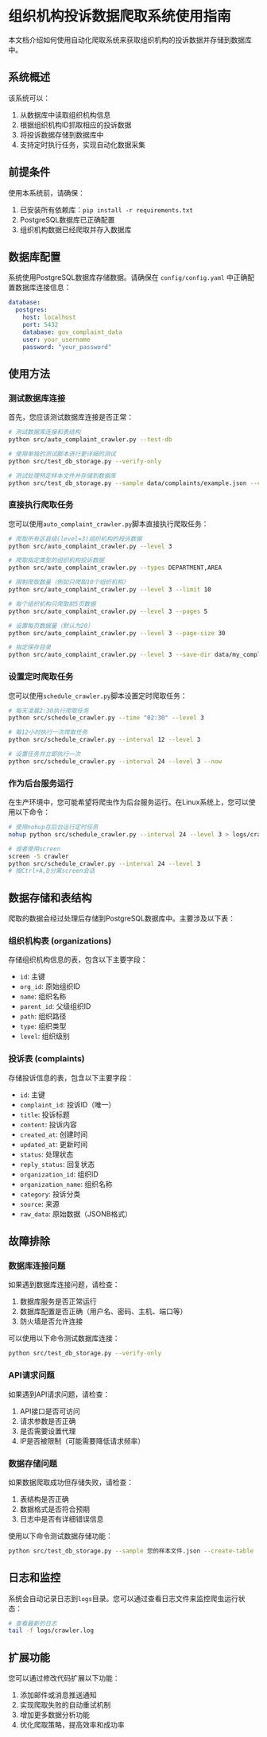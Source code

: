 # 组织机构投诉数据爬取系统使用指南

本文档介绍如何使用自动化爬取系统来获取组织机构的投诉数据并存储到数据库中。

## 系统概述

该系统可以：
1. 从数据库中读取组织机构信息
2. 根据组织机构ID抓取相应的投诉数据
3. 将投诉数据存储到数据库中
4. 支持定时执行任务，实现自动化数据采集

## 前提条件

使用本系统前，请确保：
1. 已安装所有依赖库：`pip install -r requirements.txt`
2. PostgreSQL数据库已正确配置
3. 组织机构数据已经爬取并存入数据库

## 数据库配置

系统使用PostgreSQL数据库存储数据。请确保在 `config/config.yaml` 中正确配置数据库连接信息：

```yaml
database:
  postgres:
    host: localhost
    port: 5432
    database: gov_complaint_data
    user: your_username
    password: "your_password"
```

## 使用方法

### 测试数据库连接

首先，您应该测试数据库连接是否正常：

```bash
# 测试数据库连接和表结构
python src/auto_complaint_crawler.py --test-db

# 使用单独的测试脚本进行更详细的测试
python src/test_db_storage.py --verify-only

# 测试处理特定样本文件并存储到数据库
python src/test_db_storage.py --sample data/complaints/example.json --create-table
```

### 直接执行爬取任务

您可以使用`auto_complaint_crawler.py`脚本直接执行爬取任务：

```bash
# 爬取所有区县级(level=3)组织机构的投诉数据
python src/auto_complaint_crawler.py --level 3

# 爬取指定类型的组织机构投诉数据
python src/auto_complaint_crawler.py --types DEPARTMENT,AREA

# 限制爬取数量（例如只爬取10个组织机构）
python src/auto_complaint_crawler.py --level 3 --limit 10

# 每个组织机构只爬取前5页数据
python src/auto_complaint_crawler.py --level 3 --pages 5

# 设置每页数据量（默认为20）
python src/auto_complaint_crawler.py --level 3 --page-size 30

# 指定保存目录
python src/auto_complaint_crawler.py --level 3 --save-dir data/my_complaints
```

### 设置定时爬取任务

您可以使用`schedule_crawler.py`脚本设置定时爬取任务：

```bash
# 每天凌晨2:30执行爬取任务
python src/schedule_crawler.py --time "02:30" --level 3

# 每12小时执行一次爬取任务
python src/schedule_crawler.py --interval 12 --level 3

# 设置任务并立即执行一次
python src/schedule_crawler.py --interval 24 --level 3 --now
```

### 作为后台服务运行

在生产环境中，您可能希望将爬虫作为后台服务运行。在Linux系统上，您可以使用以下命令：

```bash
# 使用nohup在后台运行定时任务
nohup python src/schedule_crawler.py --interval 24 --level 3 > logs/crawler_nohup.log 2>&1 &

# 或者使用screen
screen -S crawler
python src/schedule_crawler.py --interval 24 --level 3
# 按Ctrl+A,D分离screen会话
```

## 数据存储和表结构

爬取的数据会经过处理后存储到PostgreSQL数据库中。主要涉及以下表：

### 组织机构表 (organizations)

存储组织机构信息的表，包含以下主要字段：
- `id`: 主键
- `org_id`: 原始组织ID
- `name`: 组织名称
- `parent_id`: 父级组织ID
- `path`: 组织路径
- `type`: 组织类型
- `level`: 组织级别

### 投诉表 (complaints)

存储投诉信息的表，包含以下主要字段：
- `id`: 主键
- `complaint_id`: 投诉ID（唯一）
- `title`: 投诉标题
- `content`: 投诉内容
- `created_at`: 创建时间
- `updated_at`: 更新时间
- `status`: 处理状态
- `reply_status`: 回复状态
- `organization_id`: 组织ID
- `organization_name`: 组织名称
- `category`: 投诉分类
- `source`: 来源
- `raw_data`: 原始数据（JSONB格式）

## 故障排除

### 数据库连接问题

如果遇到数据库连接问题，请检查：
1. 数据库服务是否正常运行
2. 数据库配置是否正确（用户名、密码、主机、端口等）
3. 防火墙是否允许连接

可以使用以下命令测试数据库连接：
```bash
python src/test_db_storage.py --verify-only
```

### API请求问题

如果遇到API请求问题，请检查：
1. API接口是否可访问
2. 请求参数是否正确
3. 是否需要设置代理
4. IP是否被限制（可能需要降低请求频率）

### 数据存储问题

如果数据爬取成功但存储失败，请检查：
1. 表结构是否正确
2. 数据格式是否符合预期
3. 日志中是否有详细错误信息

使用以下命令测试数据存储功能：
```bash
python src/test_db_storage.py --sample 您的样本文件.json --create-table
```

## 日志和监控

系统会自动记录日志到`logs`目录。您可以通过查看日志文件来监控爬虫运行状态：

```bash
# 查看最新的日志
tail -f logs/crawler.log
```

## 扩展功能

您可以通过修改代码扩展以下功能：
1. 添加邮件或消息推送通知
2. 实现爬取失败的自动重试机制
3. 增加更多数据分析功能
4. 优化爬取策略，提高效率和成功率 
